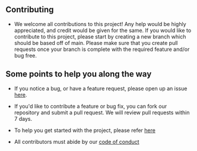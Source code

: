 ## Contributing 
- We welcome all contributions to this project! Any help would be highly appreciated, and credit would be given for the same. If you would like to contribute to this project, please start by creating a new branch which should be based off of main. Please make sure that you create pull requests once your branch is complete with the required feature and/or bug free. 

## Some points to help you along the way 
- If you notice a bug, or have a feature request, please open up an issue [here](https://github.com/DSCI-310/DSCI-310-Group-11-package/issues).

- If you'd like to contribute a feature or bug fix, you can fork our repository and submit a pull request. We will review pull requests within 7 days.

- To help you get started with the project, please refer [here](https://github.com/DSCI-310/DSCI-310-Group-11/blob/main/README.md)

- All contributors must abide by our [code of conduct](https://github.com/DSCI-310/DSCI-310-Group-11-package/blob/main/CODE_OF_CONDUCT.md)
